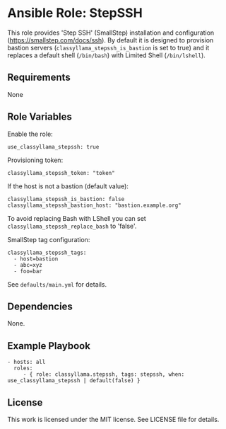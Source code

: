 # Ansible Role: StepSSH

This role provides 'Step SSH' (SmallStep) installation and configuration (https://smallstep.com/docs/ssh).
By default it is designed to provision bastion servers (`classyllama_stepssh_is_bastion` is set to true) and it replaces a default shell (`/bin/bash`) with Limited Shell (`/bin/lshell`).

## Requirements

None

## Role Variables

Enable the role:

    use_classyllama_stepssh: true

Provisioning token:

    classyllama_stepssh_token: "token"

If the host is not a bastion (default value):

    classyllama_stepssh_is_bastion: false
    classyllama_stepssh_bastion_host: "bastion.example.org"

To avoid replacing Bash with LShell you can set `classyllama_stepssh_replace_bash` to 'false'.

SmallStep tag configuration:

    classyllama_stepssh_tags:
      - host=bastion
      - abc=xyz
      - foo=bar

See `defaults/main.yml` for details.

## Dependencies

None.

## Example Playbook

    - hosts: all
      roles:
         - { role: classyllama.stepssh, tags: stepssh, when: use_classyllama_stepssh | default(false) }

## License

This work is licensed under the MIT license. See LICENSE file for details.
